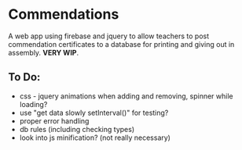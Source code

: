 # Commendations
A web app using firebase and jquery to allow teachers to post commendation certificates to a database for printing and giving out in assembly. __VERY WIP__.

## To Do:
* css - jquery animations when adding and removing, spinner while loading?
* use "get data slowly setInterval()" for testing?
* proper error handling
* db rules (including checking types)
* look into js minification? (not really necessary)
